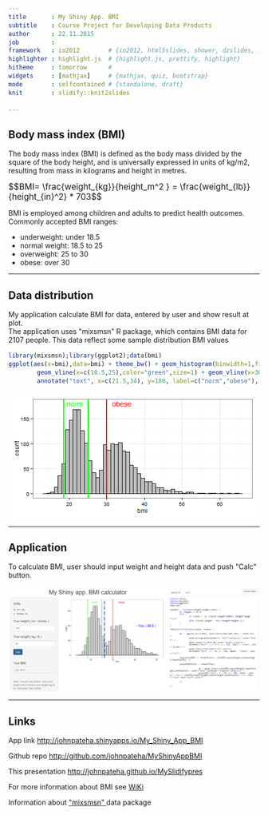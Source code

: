 ```yaml
---
title       : My Shiny App. BMI
subtitle    : Course Project for Developing Data Products
author      : 22.11.2015
job         : 
framework   : io2012        # {io2012, html5slides, shower, dzslides, ...}
highlighter : highlight.js  # {highlight.js, prettify, highlight}
hitheme     : tomorrow      # 
widgets     : [mathjax]     # {mathjax, quiz, bootstrap}
mode        : selfcontained # {standalone, draft}
knit        : slidify::knit2slides  

---
```


## Body mass index (BMI)

The body mass index (BMI) is defined as the body mass divided by the square of the body height, 
and is universally expressed in units of kg/m2, resulting from mass in kilograms and height in metres. 

<div style="font-size: 120%;">
$$BMI= \frac{weight_{kg}}{height_m^2 } = \frac{weight_{lb}}{height_{in}^2} * 703$$
</div>

BMI is employed among children and adults to predict health outcomes. Commonly accepted BMI ranges:  
 - underweight: under 18.5
 - normal weight: 18.5 to 25
 - overweight: 25 to 30
 - obese: over 30

--- 
## Data distribution

My application calculate BMI for data, entered by user and show result at plot.  
The application uses "mixsmsn" R package, which contains BMI data for 2107 people. 
This data reflect some sample distribution BMI values

```r
library(mixsmsn);library(ggplot2);data(bmi)
ggplot(aes(x=bmi),data=bmi) + theme_bw() + geom_histogram(binwidth=1,fill="grey",color="black")+ 
        geom_vline(x=c(18.5,25),color="green",size=1) + geom_vline(x=30,color="red",size=1) + 
        annotate("text", x=c(21.5,34), y=180, label=c("norm","obese"), color=c("green","red"))
```

![plot of chunk unnamed-chunk-1](assets/fig/unnamed-chunk-1-1.png) 

---  

## Application

To calculate BMI, user should input weight and height data and push "Calc" button.

<div style='text-align: center;'>
    <img width='900' src='screen.png' />
</div>

---  

## Links

App link http://johnpateha.shinyapps.io/My_Shiny_App_BMI  

Github repo http://github.com/johnpateha/MyShinyAppBMI  

This presentation http://johnpateha.github.io/MySlidifypres

For more information about BMI see <a href="http://en.wikipedia.org/wiki/Body_mass_index">  WiKi </a>  

Information about <a href="http://cran.r-project.org/web/packages/mixsmsn/mixsmsn.pdf">  "mixsmsn"  </a> data package  

 
 

